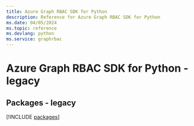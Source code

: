 ```yaml
---
title: Azure Graph RBAC SDK for Python
description: Reference for Azure Graph RBAC SDK for Python
ms.date: 04/05/2024
ms.topic: reference
ms.devlang: python
ms.service: graphrbac
---
```

# Azure Graph RBAC SDK for Python - legacy
## Packages - legacy
[!INCLUDE [packages](graph-rbac-index.md)]